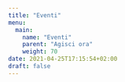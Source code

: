 ```yaml
---
title: "Eventi"
menu:
  main:
    name: "Eventi"
    parent: "Agisci ora"
    weight: 70
date: 2021-04-25T17:15:54+02:00
draft: false
---
```


